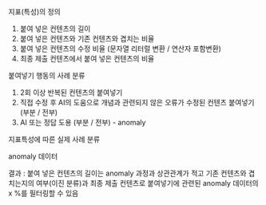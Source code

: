 지표(특성)의 정의
1. 붙여 넣은 컨텐츠의 길이
2. 붙여 넣은 컨텐츠와 기존 컨텐츠와 겹치는 비율
3. 붙여 넣은 컨텐츠의 수정 비율 (문자열 리터럴 변환 / 연산자 포함변환)
4. 최종 제출 컨텐츠에서 붙여 넣은 컨텐츠의 비율

붙여넣기 행동의 사례 분류
1. 2회 이상 반복된 컨텐츠의 붙여넣기
2. 직접 수정 후 AI의 도움으로 개념과 관련되지 않은 오류가 수정된 컨텐츠 붙여넣기 (부분 / 전부)
3. AI 또는 정답 도용 (부분 / 전부) - anomaly

지표특성에 따른 실제 사례 분류

anomaly 데이터 

결과 : 붙여 넣은 컨텐츠의 길이는 anomaly 과정과 상관관계가 적고 기존 컨텐츠와 겹치는지의 여부(이진 분류)과 최종 제출 컨텐츠로 붙여넣기에 관련된 anomaly 데이터의 x %를 필터링할 수 있음